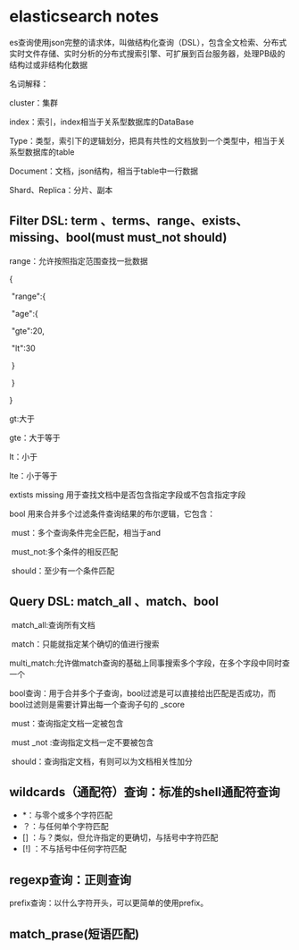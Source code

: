 # elasticsearch notes

​    es查询使用json完整的请求体，叫做结构化查询（DSL），包含全文检索、分布式实时文件存储、实时分析的分布式搜索引擎、可扩展到百台服务器，处理PB级的结构过或非结构化数据

名词解释：

cluster：集群

index：索引，index相当于关系型数据库的DataBase

Type：类型，索引下的逻辑划分，把具有共性的文档放到一个类型中，相当于关系型数据库的table

Document：文档，json结构，相当于table中一行数据

Shard、Replica：分片、副本

## Filter DSL: term  、terms、range、exists、missing、bool(must  must_not  should)

range：允许按照指定范围查找一批数据 

{

​    "range":{

​        "age":{

​             "gte":20,

​              "lt":30

​      }

​    }

}

gt:大于

gte：大于等于

lt：小于

lte：小于等于

extists missing 用于查找文档中是否包含指定字段或不包含指定字段

bool 用来合并多个过滤条件查询结果的布尔逻辑，它包含：

​       must：多个查询条件完全匹配，相当于and

​       must_not:多个条件的相反匹配

​        should：至少有一个条件匹配

##  Query DSL: match_all 、match、bool

​    match_all:查询所有文档

​    match：只能就指定某个确切的值进行搜索

​    multi_match:允许做match查询的基础上同事搜索多个字段，在多个字段中同时查一个

​    bool查询：用于合并多个子查询，bool过滤是可以直接给出匹配是否成功，而bool过滤则是需要计算出每一个查询子句的 _score

​      must：查询指定文档一定被包含

​      must _not :查询指定文档一定不要被包含

​       should：查询指定文档，有则可以为文档相关性加分

## wildcards（通配符）查询：标准的shell通配符查询

* *：与零个或多个字符匹配
* ？：与任何单个字符匹配
* [] ：与？类似，但允许指定的更确切，与括号中字符匹配
* [!] ：不与括号中任何字符匹配

## regexp查询：正则查询

prefix查询：以什么字符开头，可以更简单的使用prefix。

## match_prase(短语匹配)